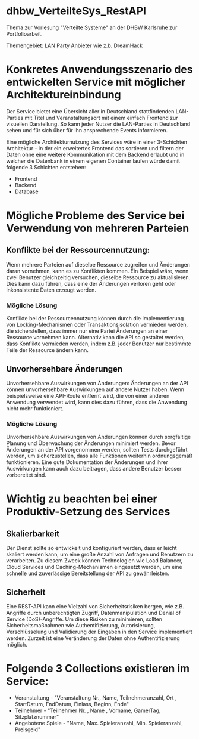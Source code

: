 # dhbw_VerteilteSys_RestAPI

Thema zur Vorlesung "Verteilte Systeme" an der DHBW Karlsruhe zur Portfolioarbeit.

Themengebiet: LAN Party Anbieter wie z.b. DreamHack

# Konkretes Anwendungsszenario des entwickelten Service mit möglicher Architektureinbindung

Der Service bietet eine Übersicht aller in Deutschland stattfindenden LAN-Parties mit Titel und Veranstaltungsort mit einem einfach Frontend zur visuellen Darstellung. So kann jeder Nutzer die LAN-Parties in Deutschland sehen und für sich über für Ihn ansprechende Events informieren.

Eine mögliche Architekturnutzung des Services wäre in einer 3-Schichten Architektur - in der ein erweitertes Frontend das sortieren und filtern der Daten ohne eine weitere Kommunikation mit dem Backend erlaubt und in welcher die Datenbank in einem eigenen Container laufen würde damit folgende 3 Schichten entstehen:

- Frontend
- Backend
- Database

# Mögliche Probleme des Service bei Verwendung von mehreren Parteien

## Konflikte bei der Ressourcennutzung:

Wenn mehrere Parteien auf dieselbe Ressource zugreifen und Änderungen daran vornehmen, kann es zu Konflikten kommen. Ein Beispiel wäre, wenn zwei Benutzer gleichzeitig versuchen, dieselbe Ressource zu aktualisieren. Dies kann dazu führen, dass eine der Änderungen verloren geht oder inkonsistente Daten erzeugt werden.

### Mögliche Lösung

Konflikte bei der Ressourcennutzung können durch die Implementierung von Locking-Mechanismen oder Transaktionsisolation vermieden werden, die sicherstellen, dass immer nur eine Partei Änderungen an einer Ressource vornehmen kann. Alternativ kann die API so gestaltet werden, dass Konflikte vermieden werden, indem z.B. jeder Benutzer nur bestimmte Teile der Ressource ändern kann.

## Unvorhersehbare Änderungen

Unvorhersehbare Auswirkungen von Änderungen: Änderungen an der API können unvorhersehbare Auswirkungen auf andere Nutzer haben. Wenn beispielsweise eine API-Route entfernt wird, die von einer anderen Anwendung verwendet wird, kann dies dazu führen, dass die Anwendung nicht mehr funktioniert.

### Mögliche Lösung

Unvorhersehbare Auswirkungen von Änderungen können durch sorgfältige Planung und Überwachung der Änderungen minimiert werden. Bevor Änderungen an der API vorgenommen werden, sollten Tests durchgeführt werden, um sicherzustellen, dass alle Funktionen weiterhin ordnungsgemäß funktionieren. Eine gute Dokumentation der Änderungen und ihrer Auswirkungen kann auch dazu beitragen, dass andere Benutzer besser vorbereitet sind.

# Wichtig zu beachten bei einer Produktiv-Setzung des Services

## Skalierbarkeit

Der Dienst sollte so entwickelt und konfiguriert werden, dass er leicht skaliert werden kann, um eine große Anzahl von Anfragen und Benutzern zu verarbeiten. Zu diesem Zweck können Technologien wie Load Balancer, Cloud Services und Caching-Mechanismen eingesetzt werden, um eine schnelle und zuverlässige Bereitstellung der API zu gewährleisten.

## Sicherheit

Eine REST-API kann eine Vielzahl von Sicherheitsrisiken bergen, wie z.B. Angriffe durch unberechtigten Zugriff, Datenmanipulation und Denial of Service (DoS)-Angriffe. Um diese Risiken zu minimieren, sollten Sicherheitsmaßnahmen wie Authentifizierung, Autorisierung, Verschlüsselung und Validierung der Eingaben in den Service implementiert werden. Zurzeit ist eine Veränderung der Daten ohne Authentifizierung möglich.

# Folgende 3 Collections existieren im Service:

- Veranstaltung - "Veranstaltung Nr., Name, Teilnehmeranzahl, Ort , StartDatum, EndDatum, Einlass, Beginn, Ende"
- Teilnehmer - "Teilnehmer Nr. , Name , Vorname, GamerTag, Sitzplatznummer"
- Angebotene Spiele - "Name, Max. Spieleranzahl, Min. Spieleranzahl, Preisgeld"

